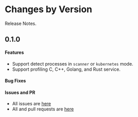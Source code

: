 Changes by Version
==================
Release Notes.

0.1.0
------------------
#### Features
* Support detect processes in `scanner` or `kubernetes` mode.
* Support profiling C, C++, Golang, and Rust service.

#### Bug Fixes

#### Issues and PR
- All issues are [here](https://github.com/apache/skywalking/milestone/124?closed=1)
- All and pull requests are [here](https://github.com/apache/skywalking-rover/milestone/1?closed=1)
